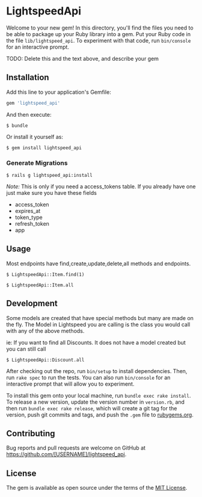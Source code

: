 # LightspeedApi

Welcome to your new gem! In this directory, you'll find the files you need to be able to package up your Ruby library into a gem. Put your Ruby code in the file `lib/lightspeed_api`. To experiment with that code, run `bin/console` for an interactive prompt.

TODO: Delete this and the text above, and describe your gem

## Installation

Add this line to your application's Gemfile:

```ruby
gem 'lightspeed_api'
```

And then execute:

    $ bundle

Or install it yourself as:

    $ gem install lightspeed_api

### Generate Migrations

    $ rails g lightspeed_api:install

*Note:* 
This is only if you need a access_tokens table.
If you already have one just make sure you have these fields
  
  - access_token
  - expires_at
  - token_type
  - refresh_token
  - app 
    
## Usage

Most endpoints have find,create,update,delete,all methods and endpoints.
    
    $ LightspeedApi::Item.find(1)
 
    $ LightspeedApi::Item.all
    
## Development

Some models are created that have special methods but many are made on the fly. 
The Model in Lightspeed you are calling is the class you would call with any of the above methods.

ie: If you want to find all Discounts. It does not have a model created but you can still call
  
    $ LightspeedApi::Discount.all
 

After checking out the repo, run `bin/setup` to install dependencies. Then, run `rake spec` to run the tests. You can also run `bin/console` for an interactive prompt that will allow you to experiment.

To install this gem onto your local machine, run `bundle exec rake install`. To release a new version, update the version number in `version.rb`, and then run `bundle exec rake release`, which will create a git tag for the version, push git commits and tags, and push the `.gem` file to [rubygems.org](https://rubygems.org).

## Contributing

Bug reports and pull requests are welcome on GitHub at https://github.com/[USERNAME]/lightspeed_api.


## License

The gem is available as open source under the terms of the [MIT License](http://opensource.org/licenses/MIT).

